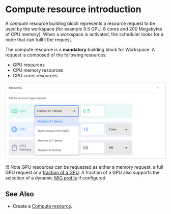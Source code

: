 
# Compute resource introduction


A _compute_ resource building block represents a resource request to be used by the workspace (for example 0.5 GPU, 8 cores and 200 Megabytes of CPU memory). When a workspace is activated, the scheduler looks for a node that can fullfil the request. 

The compute resource is a __mandatory__ building block for Workspace. A request is composed of the following resources: 

* GPU resources
* CPU memory resources
* CPU cores resources

![](img/7-compute-form.png)


!!! Note
    GPU resources can be requested as either a memory request, a full GPU request or a [fraction of a GPU](../../../scheduling/fractions.md#runai-fractions). A fraction of a GPU also supports the selection of a dynamic [MIG profile](../../../scheduling/fractions.md#dynamic-mig) if configured


## See Also

* Create a [Compute resource](../create/create-compute.md). 